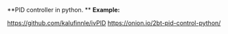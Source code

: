 **PID controller in python. **
**Example:**

https://github.com/kalufinnle/ivPID
https://onion.io/2bt-pid-control-python/
